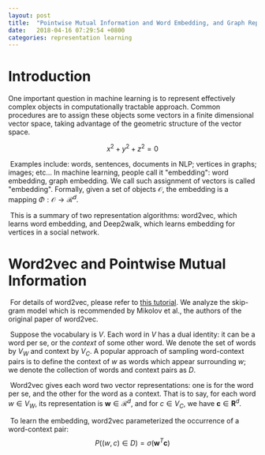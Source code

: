 ```yaml
---
layout: post
title:  "Pointwise Mutual Information and Word Embedding, and Graph Representation Learning"
date:   2018-04-16 07:29:54 +0800
categories: representation learning
---
```


# Introduction

One important question in machine learning is to represent effectively complex objects in computationally tractable approach. Common procedures are to assign these objects some vectors in a finite dimensional vector space, taking advantage of the geometric structure of the vector space. 

$$ x^2+y^2+z^2=0 $$

​	Examples include: words, sentences, documents in NLP; vertices in graphs; images; etc... In machine learning, people call it "embedding": word embedding, graph embedding. We call such assignment of vectors is called "embedding". Formally, given a set of objects $\mathcal{O}$, the embedding is a mapping $\Phi:\mathcal{O}\rightarrow \mathcal{R}^d$.

​	This is a summary of two representation algorithms: word2vec, which learns word embedding, and Deep2walk, which learns embedding for vertices in a social network. 

# Word2vec and Pointwise Mutual Information

​	For details of word2vec, please refer to [this tutorial](http://mccormickml.com/2016/04/19/word2vec-tutorial-the-skip-gram-model/). We analyze the skip-gram model which is recommended by Mikolov et al., the authors of the original paper of word2vec.

​	Suppose the vocabulary is $V$. Each word in $V$ has a dual identity: it can be a word per se, or the *context* of some other word. We denote the set of words by $V_W$ and context by $V_C$. A popular approach of sampling word-context pairs is to define the context of $w$ as words which appear surrounding $w$; we denote the collection of words and context pairs as $D$. 

​	Word2vec gives each word two vector representations: one is for the word per se, and the other for the word as a context. That is to say, for each word $w\in V_W$, its representation is $\mathbf{w}\in\mathcal{R}^d$, and for $c\in V_C$, we have $\mathbf{c}\in\mathbf{R}^d$. 

​	To learn the embedding, word2vec parameterized the occurrence of a word-context pair: $$ P((w,c)\in D) = \sigma(\mathbf{w}^T\mathbf{c}) $$

